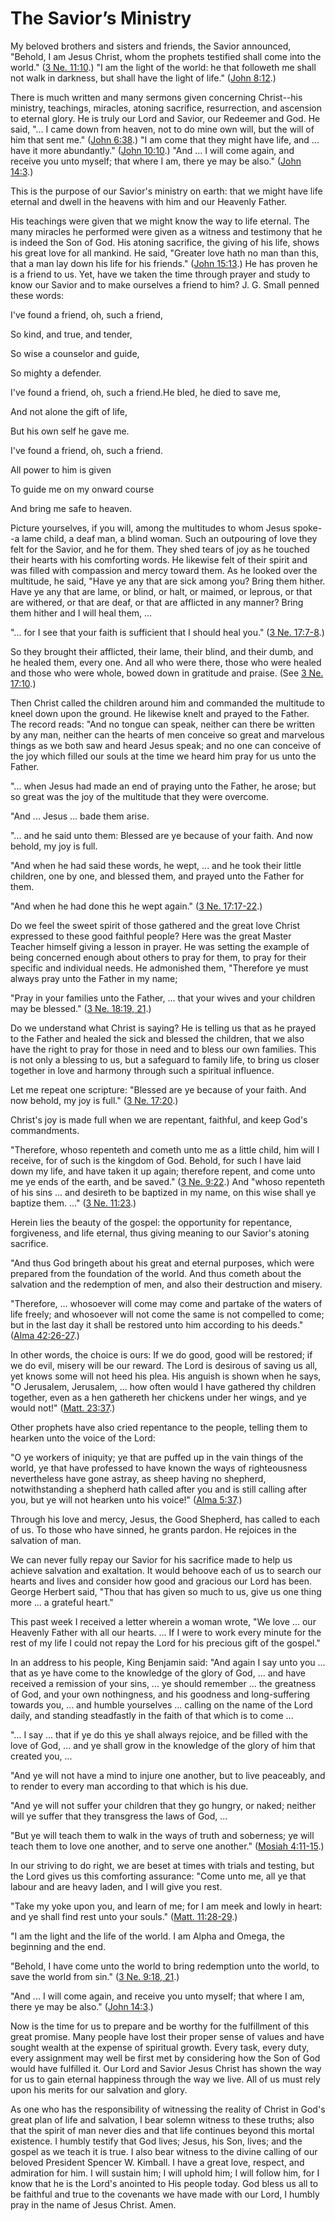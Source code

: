# The Savior’s Ministry

My beloved brothers and sisters and friends, the Savior announced, "Behold, I
am Jesus Christ, whom the prophets testified shall come into the world." ([3
Ne. 11:10](https://www.lds.org/scriptures/bofm/3-ne/11.10?lang=eng#9).) "I am
the light of the world: he that followeth me shall not walk in darkness, but
shall have the light of life." ([John
8:12](https://www.lds.org/scriptures/nt/john/8.12?lang=eng#11).)

There is much written and many sermons given concerning Christ--his ministry,
teachings, miracles, atoning sacrifice, resurrection, and ascension to eternal
glory. He is truly our Lord and Savior, our Redeemer and God. He said, "... I
came down from heaven, not to do mine own will, but the will of him that sent
me." ([John 6:38](https://www.lds.org/scriptures/nt/john/6.38?lang=eng#37).)
"I am come that they might have life, and ... have it more abundantly." ([John
10:10](https://www.lds.org/scriptures/nt/john/10.10?lang=eng#9).) "And ... I
will come again, and receive you unto myself; that where I am, there ye may be
also." ([John 14:3](https://www.lds.org/scriptures/nt/john/14.3?lang=eng#2).)

This is the purpose of our Savior's ministry on earth: that we might have life
eternal and dwell in the heavens with him and our Heavenly Father.

His teachings were given that we might know the way to life eternal. The many
miracles he performed were given as a witness and testimony that he is indeed
the Son of God. His atoning sacrifice, the giving of his life, shows his great
love for all mankind. He said, "Greater love hath no man than this, that a man
lay down his life for his friends." ([John
15:13](https://www.lds.org/scriptures/nt/john/15.13?lang=eng#12).) He has
proven he is a friend to us. Yet, have we taken the time through prayer and
study to know our Savior and to make ourselves a friend to him? J. G. Small
penned these words:

I've found a friend, oh, such a friend,

So kind, and true, and tender,

So wise a counselor and guide,

So mighty a defender.

I've found a friend, oh, such a friend.He bled, he died to save me,

And not alone the gift of life,

But his own self he gave me.

I've found a friend, oh, such a friend.

All power to him is given

To guide me on my onward course

And bring me safe to heaven.

Picture yourselves, if you will, among the multitudes to whom Jesus spoke--a
lame child, a deaf man, a blind woman. Such an outpouring of love they felt
for the Savior, and he for them. They shed tears of joy as he touched their
hearts with his comforting words. He likewise felt of their spirit and was
filled with compassion and mercy toward them. As he looked over the multitude,
he said, "Have ye any that are sick among you? Bring them hither. Have ye any
that are lame, or blind, or halt, or maimed, or leprous, or that are withered,
or that are deaf, or that are afflicted in any manner? Bring them hither and I
will heal them, ...

"... for I see that your faith is sufficient that I should heal you." ([3 Ne.
17:7-8](https://www.lds.org/scriptures/bofm/3-ne/17.7-8?lang=eng#6).)

So they brought their afflicted, their lame, their blind, and their dumb, and
he healed them, every one. And all who were there, those who were healed and
those who were whole, bowed down in gratitude and praise. (See [3 Ne.
17:10](https://www.lds.org/scriptures/bofm/3-ne/17.10?lang=eng#9).)

Then Christ called the children around him and commanded the multitude to
kneel down upon the ground. He likewise knelt and prayed to the Father. The
record reads: "And no tongue can speak, neither can there be written by any
man, neither can the hearts of men conceive so great and marvelous things as
we both saw and heard Jesus speak; and no one can conceive of the joy which
filled our souls at the time we heard him pray for us unto the Father.

"... when Jesus had made an end of praying unto the Father, he arose; but so
great was the joy of the multitude that they were overcome.

"And ... Jesus ... bade them arise.

"... and he said unto them: Blessed are ye because of your faith. And now
behold, my joy is full.

"And when he had said these words, he wept, ... and he took their little
children, one by one, and blessed them, and prayed unto the Father for them.

"And when he had done this he wept again." ([3 Ne.
17:17-22](https://www.lds.org/scriptures/bofm/3-ne/17.17-22?lang=eng#16).)

Do we feel the sweet spirit of those gathered and the great love Christ
expressed to these good faithful people? Here was the great Master Teacher
himself giving a lesson in prayer. He was setting the example of being
concerned enough about others to pray for them, to pray for their specific and
individual needs. He admonished them, "Therefore ye must always pray unto the
Father in my name;

"Pray in your families unto the Father, ... that your wives and your children
may be blessed." ([3 Ne. 18:19,
21](https://www.lds.org/scriptures/bofm/3-ne/18.19%2C21?lang=eng#18).)

Do we understand what Christ is saying? He is telling us that as he prayed to
the Father and healed the sick and blessed the children, that we also have the
right to pray for those in need and to bless our own families. This is not
only a blessing to us, but a safeguard to family life, to bring us closer
together in love and harmony through such a spiritual influence.

Let me repeat one scripture: "Blessed are ye because of your faith. And now
behold, my joy is full." ([3 Ne.
17:20](https://www.lds.org/scriptures/bofm/3-ne/17.20?lang=eng#19).)

Christ's joy is made full when we are repentant, faithful, and keep God's
commandments.

"Therefore, whoso repenteth and cometh unto me as a little child, him will I
receive, for of such is the kingdom of God. Behold, for such I have laid down
my life, and have taken it up again; therefore repent, and come unto me ye
ends of the earth, and be saved." ([3 Ne.
9:22](https://www.lds.org/scriptures/bofm/3-ne/9.22?lang=eng#21).) And "whoso
repenteth of his sins ... and desireth to be baptized in my name, on this wise
shall ye baptize them. ..." ([3 Ne.
11:23](https://www.lds.org/scriptures/bofm/3-ne/11.23?lang=eng#22).)

Herein lies the beauty of the gospel: the opportunity for repentance,
forgiveness, and life eternal, thus giving meaning to our Savior's atoning
sacrifice.

"And thus God bringeth about his great and eternal purposes, which were
prepared from the foundation of the world. And thus cometh about the salvation
and the redemption of men, and also their destruction and misery.

"Therefore, ... whosoever will come may come and partake of the waters of life
freely; and whosoever will not come the same is not compelled to come; but in
the last day it shall be restored unto him according to his deeds." ([Alma
42:26-27](https://www.lds.org/scriptures/bofm/alma/42.26-27?lang=eng#25).)

In other words, the choice is ours: If we do good, good will be restored; if
we do evil, misery will be our reward. The Lord is desirous of saving us all,
yet knows some will not heed his plea. His anguish is shown when he says, "O
Jerusalem, Jerusalem, ... how often would I have gathered thy children together,
even as a hen gathereth her chickens under her wings, and ye would not!"
([Matt. 23:37](https://www.lds.org/scriptures/nt/matt/23.37?lang=eng#36).)

Other prophets have also cried repentance to the people, telling them to
hearken unto the voice of the Lord:

"O ye workers of iniquity; ye that are puffed up in the vain things of the
world, ye that have professed to have known the ways of righteousness
nevertheless have gone astray, as sheep having no shepherd, notwithstanding a
shepherd hath called after you and is still calling after you, but ye will not
hearken unto his voice!" ([Alma
5:37](https://www.lds.org/scriptures/bofm/alma/5.37?lang=eng#36).)

Through his love and mercy, Jesus, the Good Shepherd, has called to each of
us. To those who have sinned, he grants pardon. He rejoices in the salvation
of man.

We can never fully repay our Savior for his sacrifice made to help us achieve
salvation and exaltation. It would behoove each of us to search our hearts and
lives and consider how good and gracious our Lord has been. George Herbert
said, "Thou that has given so much to us, give us one thing more ... a grateful
heart."

This past week I received a letter wherein a woman wrote, "We love ... our
Heavenly Father with all our hearts. ... If I were to work every minute for the
rest of my life I could not repay the Lord for his precious gift of the
gospel."

In an address to his people, King Benjamin said: "And again I say unto you ...
that as ye have come to the knowledge of the glory of God, ... and have received
a remission of your sins, ... ye should remember ... the greatness of God, and
your own nothingness, and his goodness and long-suffering towards you, ... and
humble yourselves ... calling on the name of the Lord daily, and standing
steadfastly in the faith of that which is to come ...

"... I say ... that if ye do this ye shall always rejoice, and be filled with the
love of God, ... and ye shall grow in the knowledge of the glory of him that
created you, ...

"And ye will not have a mind to injure one another, but to live peaceably, and
to render to every man according to that which is his due.

"And ye will not suffer your children that they go hungry, or naked; neither
will ye suffer that they transgress the laws of God, ...

"But ye will teach them to walk in the ways of truth and soberness; ye will
teach them to love one another, and to serve one another." ([Mosiah
4:11-15](https://www.lds.org/scriptures/bofm/mosiah/4.11-15?lang=eng#10).)

In our striving to do right, we are beset at times with trials and testing,
but the Lord gives us this comforting assurance: "Come unto me, all ye that
labour and are heavy laden, and I will give you rest.

"Take my yoke upon you, and learn of me; for I am meek and lowly in heart: and
ye shall find rest unto your souls." ([Matt.
11:28-29](https://www.lds.org/scriptures/nt/matt/11.28-29?lang=eng#27).)

"I am the light and the life of the world. I am Alpha and Omega, the beginning
and the end.

"Behold, I have come unto the world to bring redemption unto the world, to
save the world from sin." ([3 Ne. 9:18,
21](https://www.lds.org/scriptures/bofm/3-ne/9.18%2C21?lang=eng#17).)

"And ... I will come again, and receive you unto myself; that where I am, there
ye may be also." ([John
14:3](https://www.lds.org/scriptures/nt/john/14.3?lang=eng#2).)

Now is the time for us to prepare and be worthy for the fulfillment of this
great promise. Many people have lost their proper sense of values and have
sought wealth at the expense of spiritual growth. Every task, every duty,
every assignment may well be first met by considering how the Son of God would
have fulfilled it. Our Lord and Savior Jesus Christ has shown the way for us
to gain eternal happiness through the way we live. All of us must rely upon
his merits for our salvation and glory.

As one who has the responsibility of witnessing the reality of Christ in God's
great plan of life and salvation, I bear solemn witness to these truths; also
that the spirit of man never dies and that life continues beyond this mortal
existence. I humbly testify that God lives; Jesus, his Son, lives; and the
gospel as we teach it is true. I also bear witness to the divine calling of
our beloved President Spencer W. Kimball. I have a great love, respect, and
admiration for him. I will sustain him; I will uphold him; I will follow him,
for I know that he is the Lord's anointed to His people today. God bless us
all to be faithful and true to the covenants we have made with our Lord, I
humbly pray in the name of Jesus Christ. Amen.

